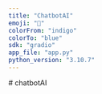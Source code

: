 ```yaml
---
title: "ChatbotAI"
emoji: "🤖"
colorFrom: "indigo"
colorTo: "blue"
sdk: "gradio"
app_file: "app.py"
python_version: "3.10.7"
---
```

#   c h a t b o t A I  
 